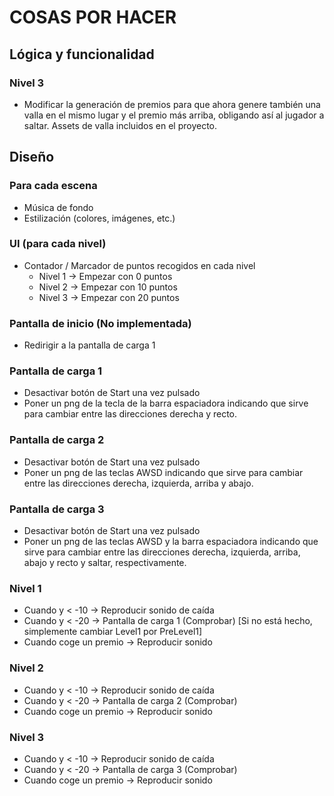 # COSAS POR HACER

## Lógica y funcionalidad

### Nivel 3

- Modificar la generación de premios para que ahora genere también una valla en el mismo lugar y el premio más arriba, obligando así al jugador a saltar. Assets de valla incluidos en el proyecto.

## Diseño

### Para cada escena

- Música de fondo
- Estilización (colores, imágenes, etc.)

### UI (para cada nivel)

- Contador / Marcador de puntos recogidos en cada nivel
  - Nivel 1 -> Empezar con 0 puntos
  - Nivel 2 -> Empezar con 10 puntos
  - Nivel 3 -> Empezar con 20 puntos

### Pantalla de inicio (No implementada)

- Redirigir a la pantalla de carga 1

### Pantalla de carga 1

- Desactivar botón de Start una vez pulsado
- Poner un png de la tecla de la barra espaciadora indicando que sirve para cambiar entre las direcciones derecha y recto.

### Pantalla de carga 2

- Desactivar botón de Start una vez pulsado
- Poner un png de las teclas AWSD indicando que sirve para cambiar entre las direcciones derecha, izquierda, arriba y abajo.

### Pantalla de carga 3

- Desactivar botón de Start una vez pulsado
- Poner un png de las teclas AWSD y la barra espaciadora indicando que sirve para cambiar entre las direcciones derecha, izquierda, arriba, abajo y recto y saltar, respectivamente.

### Nivel 1

- Cuando y < -10 -> Reproducir sonido de caída
- Cuando y < -20 -> Pantalla de carga 1 (Comprobar) [Si no está hecho, simplemente cambiar Level1 por PreLevel1]
- Cuando coge un premio -> Reproducir sonido

### Nivel 2

- Cuando y < -10 -> Reproducir sonido de caída
- Cuando y < -20 -> Pantalla de carga 2 (Comprobar)
- Cuando coge un premio -> Reproducir sonido

### Nivel 3

- Cuando y < -10 -> Reproducir sonido de caída
- Cuando y < -20 -> Pantalla de carga 3 (Comprobar)
- Cuando coge un premio -> Reproducir sonido
